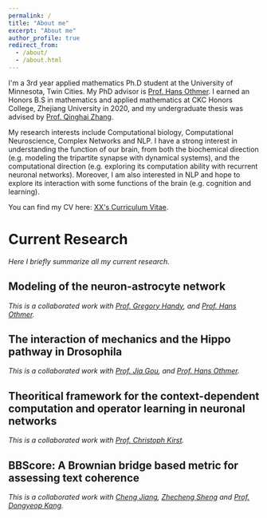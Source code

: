 ```yaml
---
permalink: /
title: "About me"
excerpt: "About me"
author_profile: true
redirect_from: 
  - /about/
  - /about.html
---
```


I'm a 3rd year applied mathematics Ph.D student at the University of Minnesota, Twin Cities. My PhD advisor is [Prof. Hans Othmer](https://www-users.cse.umn.edu/~othmer/). I earned an Honors B.S in mathematics and applied mathematics at CKC Honors College, Zhejiang University in 2020, and my undergraduate thesis was advised by [Prof. Qinghai Zhang](https://person.zju.edu.cn/en/qinghai).

My research interests include Computational biology, Computational Neuroscience, Complex Networks and NLP. I have a strong interest in understanding the function of our brain, from both the biochemical direction (e.g. modeling the tripartite synapse with dynamical systems), and the computational direction (e.g. exploring its computation ability with recurrent neuronal networks). Moreover, I am also interested in NLP and hope to explore its interaction with some functions of the brain (e.g. cognition and learning).

You can find my CV here: [XX's Curriculum Vitae](../assets/Curriculum_Vitae.pdf).

Current Research
======
*Here I briefly summarize all my current research.*

Modeling of the neuron-astrocyte network
------
*This is a collaborated work with [Prof. Gregory Handy](https://gregoryhandy.github.io/), and [Prof. Hans Othmer](https://www-users.cse.umn.edu/~othmer/).*

The interaction of mechanics and the Hippo pathway in Drosophila
------
*This is a collaborated work with [Prof. Jia Gou](https://jiagou105.github.io/), and [Prof. Hans Othmer](https://www-users.cse.umn.edu/~othmer/).*

Theoritical framework for the context-dependent computation and operator learning in neuronal networks
------
*This is a collaborated work with [Prof. Christoph Kirst](https://neurograd.ucsf.edu/people/christoph-kirst-phd-ms-bs).*

BBScore: A Brownian bridge based metric for assessing text coherence
------
*This is a collaborated work with [Cheng Jiang](https://cse.umn.edu/isye/chen-jiang), [Zhecheng Sheng](https://scholar.google.com/citations?user=6GSRIycAAAAJ&hl=en) and [Prof. Dongyeop Kang](https://dykang.github.io/).*

